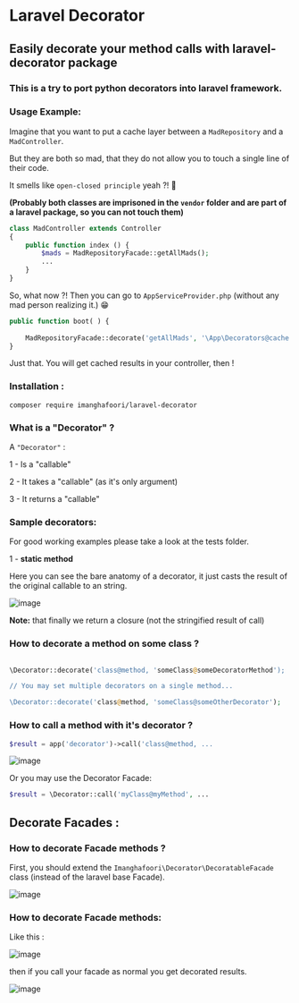 # Laravel Decorator

## Easily decorate your method calls with laravel-decorator package

### This is a try to port python decorators into laravel framework.



### Usage Example:

Imagine that you want to put a cache layer between a `MadRepository` and a `MadController`.

But they are both so mad, that they do not allow you to touch a single line of their code.

It smells like `open-closed principle` yeah ?! 👃 

**(Probably both classes are imprisoned in the `vendor` folder and are part of a laravel package, so you can not touch them)**

```php
class MadController extends Controller
{
    public function index () {
        $mads = MadRepositoryFacade::getAllMads();
        ...
    }
}
```

So, what now ?!
Then you can go to `AppServiceProvider.php` (without any mad person realizing it.) 😁 

```php
public function boot( ) {
    
    MadRepositoryFacade::decorate('getAllMads', '\App\Decorators@cache', ['myMadKey', 10]);
}
```
Just that. You will get cached results in your controller, then !


### Installation :

```
composer require imanghafoori/laravel-decorator
```

### What is a "Decorator" ?

A `"Decorator"` :

1 - Is a "callable"

2 - It takes a "callable" (as it's only argument)

3 - It returns a "callable"


### Sample decorators:

For good working examples please take a look at the tests folder.

1 - **static method** 

Here you can see the bare anatomy of a decorator, it just casts the result of the original callable to an string.

![image](https://user-images.githubusercontent.com/6961695/50929036-81059f00-1471-11e9-9734-90b226501ed9.png)

**Note:** that finally we return a closure (not the stringified result of call)

### How to decorate a method on some class ?

```php

\Decorator::decorate('class@method, 'someClass@someDecoratorMethod');

// You may set multiple decorators on a single method...

\Decorator::decorate('class@method, 'someClass@someOtherDecorator');
```


### How to call a method with it's decorator ?

```php
$result = app('decorator')->call('class@method, ...
```

![image](https://user-images.githubusercontent.com/6961695/50965570-8c93ad00-14e7-11e9-877b-76f7f6b5ae7e.png)

Or you may use the Decorator Facade:

```php
$result = \Decorator::call('myClass@myMethod', ...
```



## Decorate Facades :

### How to decorate Facade methods ?

First, you should extend the `Imanghafoori\Decorator\DecoratableFacade` class (instead of the laravel base Facade).

![image](https://user-images.githubusercontent.com/6961695/50964214-e85c3700-14e3-11e9-8153-71d424daedad.png)


### How to decorate Facade methods:

Like this :

![image](https://user-images.githubusercontent.com/6961695/50963877-1f7e1880-14e3-11e9-9c5e-90d23d1533d5.png)


then if you call your facade as normal you get decorated results.

![image](https://user-images.githubusercontent.com/6961695/50963709-b0082900-14e2-11e9-84c8-c1665693d390.png)

